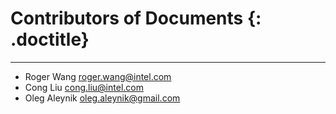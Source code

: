 # Contributors of Documents {: .doctitle}
---

* Roger Wang <roger.wang@intel.com>
* Cong Liu <cong.liu@intel.com>
* Oleg Aleynik <oleg.aleynik@gmail.com>